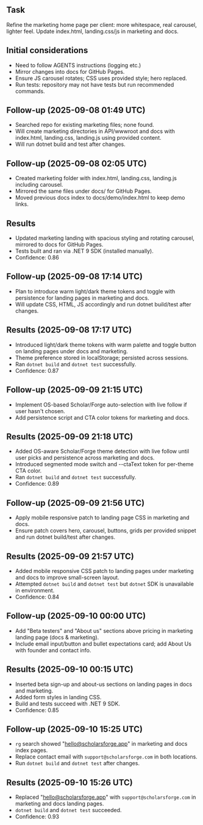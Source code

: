 ## Task
Refine the marketing home page per client: more whitespace, real carousel, lighter feel. Update index.html, landing.css/js in marketing and docs.

## Initial considerations
* Need to follow AGENTS instructions (logging etc.)
* Mirror changes into docs for GitHub Pages.
* Ensure JS carousel rotates; CSS uses provided style; hero replaced.
* Run tests: repository may not have tests but run recommended commands.

## Follow-up (2025-09-08 01:49 UTC)
* Searched repo for existing marketing files; none found.
* Will create marketing directories in API/wwwroot and docs with index.html, landing.css, landing.js using provided content.
* Will run dotnet build and test after changes.
## Follow-up (2025-09-08 02:05 UTC)
* Created marketing folder with index.html, landing.css, landing.js including carousel.
* Mirrored the same files under docs/ for GitHub Pages.
* Moved previous docs index to docs/demo/index.html to keep demo links.
## Results
* Updated marketing landing with spacious styling and rotating carousel, mirrored to docs for GitHub Pages.
* Tests built and ran via .NET 9 SDK (installed manually).
* Confidence: 0.86
## Follow-up (2025-09-08 17:14 UTC)
* Plan to introduce warm light/dark theme tokens and toggle with persistence for landing pages in marketing and docs.
* Will update CSS, HTML, JS accordingly and run dotnet build/test after changes.
## Results (2025-09-08 17:17 UTC)
* Introduced light/dark theme tokens with warm palette and toggle button on landing pages under docs and marketing.
* Theme preference stored in localStorage; persisted across sessions.
* Ran `dotnet build` and `dotnet test` successfully.
* Confidence: 0.87
## Follow-up (2025-09-09 21:15 UTC)
* Implement OS-based Scholar/Forge auto-selection with live follow if user hasn't chosen.
* Add persistence script and CTA color tokens for marketing and docs.
## Results (2025-09-09 21:18 UTC)
* Added OS-aware Scholar/Forge theme detection with live follow until user picks and persistence across marketing and docs.
* Introduced segmented mode switch and --ctaText token for per-theme CTA color.
* Ran `dotnet build` and `dotnet test` successfully.
* Confidence: 0.89
## Follow-up (2025-09-09 21:56 UTC)
* Apply mobile responsive patch to landing page CSS in marketing and docs.
* Ensure patch covers hero, carousel, buttons, grids per provided snippet and run dotnet build/test after changes.
## Results (2025-09-09 21:57 UTC)
* Added mobile responsive CSS patch to landing pages under marketing and docs to improve small-screen layout.
* Attempted `dotnet build` and `dotnet test` but `dotnet` SDK is unavailable in environment.
* Confidence: 0.84

## Follow-up (2025-09-10 00:00 UTC)
* Add "Beta testers" and "About us" sections above pricing in marketing landing page (docs & marketing).
* Include email input/button and bullet expectations card; add About Us with founder and contact info.


## Results (2025-09-10 00:15 UTC)
* Inserted beta sign-up and about-us sections on landing pages in docs and marketing.
* Added form styles in landing CSS.
* Build and tests succeed with .NET 9 SDK.
* Confidence: 0.85

## Follow-up (2025-09-10 15:25 UTC)
* `rg` search showed "hello@scholarsforge.app" in marketing and docs index pages.
* Replace contact email with `support@scholarsforge.com` in both locations.
* Run `dotnet build` and `dotnet test` after changes.
## Results (2025-09-10 15:26 UTC)
* Replaced "hello@scholarsforge.app" with `support@scholarsforge.com` in marketing and docs landing pages.
* `dotnet build` and `dotnet test` succeeded.
* Confidence: 0.93
